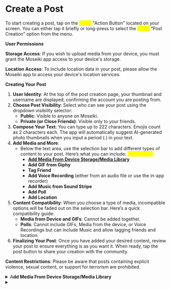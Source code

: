 # Create a Post

To start creating a post, tap on the <mark style="color:yellow;">(icon)</mark> "Action Button" located on your screen. You can either tap it briefly or long-press to select the <mark style="color:yellow;">(icon)</mark> “Post Creation” option from the menu.

**User Permissions**

**Storage Access**: If you wish to upload media from your device, you must grant the Moseiki app access to your device's storage.

**Location Access**: To include location data in your post, please allow the Moseiki app to access your device's location services.

**Creating Your Post**

1. **User Identity**: At the top of the post creation page, your thumbnail and username are displayed, confirming the account you are posting from.
2. **Choose Post Visibility**: Select who can see your post using the dropdown visibility selector:
   * **Public**: Visible to anyone on Moseiki.
   * **Private (or Close Friends)**: Visible only to your friends.
3. **Compose Your Text**: You can type up to 222 characters. Emojis count as 2 characters each. The app will automatically suggest AI-generated photo thumbnails when you input a period (.) in your text.
4. **Add Media and More**:
   * Below the text area, use the selection bar to add different types of content to your post. Here’s what you can include: <mark style="color:yellow;">(icon for all)</mark>
     * [**Add Media From Device Storage/Media Library**](https://app.gitbook.com/o/NopSIKLXcyXkMu2SCX9Y/s/ERa0omXloOunEjWXbqWy/\~/changes/21/moseiki-features/create-a-post#uploading-and-managing-media-from-your-device)
     * **Add GIF from Giphy**
     * **Tag Friend**
     * **Add Voice Recording** (either from an audio file or use the in-app recorder)
     * **Add Music from Sound Stripe**
     * **Add Poll**
     * **Add Location**
5. **Content Compatibility**: When you choose a type of media, incompatible options will be faded out on the selection bar. Here’s a quick compatibility guide:
   * **Media from Device and GIFs**: Cannot be added together.
   * **Polls**: Cannot include GIFs, Media from the device, or Voice Recordings but can include Music and allow tagging friends and location.
6. **Finalizing Your Post**: Once you have added your desired content, review your post to ensure everything is as you want it. When ready, tap the post button to share your creation with the community.

**Content Restrictions**: Please be aware that posts containing explicit violence, sexual content, or support for terrorism are prohibited.

<details>

<summary>A<strong>dd Media From Device Storage/Media Library</strong></summary>

**Access and Permissions**

**Storage Access**: Before you can upload media, ensure that you have granted the Moseiki app access to your device's storage. This is necessary to retrieve media files from your device.

**Uploading Media**

1. **Navigate to Media Upload**: Start creating a post and tap on the "Add Media From Device Storage/Media Library" option in the selection bar on the Post Creation page.
2. **Selecting Media**: You can add up to 10 images or videos per post. Once selected, media files will appear in a thumbnail carousel at the bottom of the screen for easy viewing and management.
3. **Editing Media**:
   * **Photo Editing**: Tap the Brush button on any photo thumbnail to open the Photo Editing Tool. Here, you can: <mark style="color:yellow;">(icons for all)</mark>
     * Apply filters from a carousel of pre-defined options.
     * Crop the photo using the Crop Tool.
     * Adjust orientation with the displayed orientation buttons.
     * Rotate the photo counterclockwise using the rotate button.
     * Use the <mark style="color:purple;">**MO button**</mark> for AI-assisted editing (Note: The MO button is not available for video files).
   * **Video Editing**: Currently, specific video editing tools are not detailed here. Please use external tools for advanced video editing before uploading.

<!---->

1. **Tagging Friends**: Tap the <mark style="color:purple;">**Friend Tags**</mark> button on a thumbnail to tag friends. A list of 11 frequently interacted friends will appear, or you can search for others via the search bar. You can tag up to 10 friends across all media in a single post. Once tagging is complete, the number of tagged friends will display on the thumbnail.
2. **Removing Media**: To remove a media file, tap the <mark style="color:purple;">**Remove Button**</mark> on the top right of the thumbnail or long-press and drag the thumbnail to the bin icon that appears.

**Finalizing Your Post**

* After adding and editing your media, finalize your post by adding any final text or settings and then publish to share with your community.

\


</details>

<details>

<summary></summary>



**Permissions**

Ensure the app has access to your device’s microphone before you start recording.

**Starting an Audio Recording**

1. **Access Audio Recording**: In the Post Creation page, tap the "Audio Recording" option on the selection bar to go to the Voice Recording screen.
2. **Recording Duration**: By default, you can record up to 22 minutes. Extend this to 60 minutes by toggling the extension button, which will segment the recording into three parts of 22 minutes each.

**Using the Recording Controls**

* **Start Recording**: Tap the microphone button to begin. The recording timeline animates, and the button changes to a pause icon.
* **Pause/Resume Recording**: Tap the pause button to stop recording temporarily. Tap again to resume. The timeline animation will pause when recording is paused and resume when recording restarts.
* **Finalize Recording**: Tap the "Done" button to finish recording. You will be redirected back to the Post Creation view with a default cover visual.

**Managing Audio Clips**

* **View Clips**: Audio clips are displayed in a carousel view. Swipe left or right to navigate between clips.
* **Playback Controls**: Tap the play button to listen to a clip, and the pause button to stop. The recording's playback includes an animation around your profile picture.
* **Adjust Sound**: Use the mute/unmute buttons to control the audio volume during playback.

**Enhancing Your Audio Post**

* **Change Cover Visual**: Tap the "Add Cover" button to select a new cover image for your audio post. Your profile picture and username are displayed in the middle of the cover by default.
* **Add Tags and Locations**: Tag friends and add location details by selecting the respective options from the selection bar.

**Finalizing Your Post**

* After customizing your audio clips and cover visual, complete your post by adding any final text or settings, then publish to share your recording with the community.

</details>
